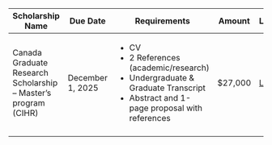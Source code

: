 | Scholarship Name | Due Date | Requirements | Amount | Link | Complete? |
| ------ | ------ | ------ | ------ | ------ | ------ |
| Canada Graduate Research Scholarship – Master’s program (CIHR) | December 1, 2025 | <ul><li>CV</li><li>2 References (academic/research)</li><li>Undergraduate & Graduate Transcript</li><li>Abstract and 1-page proposal with references</li></ul> | $27,000 | [Link](https://www.nserc-crsng.gc.ca/Students-Etudiants/PG-CS/cgrsm-besrm_eng.asp) |  <input type="checkbox" /> | 
| | | | | | |
